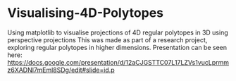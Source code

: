 # Visualising-4D-Polytopes
 Using matplotlib to visualise projections of 4D regular polytopes in 3D using perspective projections
This was made as part of a research project, exploring regular polytopes in higher dimensions. Presentation can be seen here:
https://docs.google.com/presentation/d/12aCJGSTTC07L17LZVs1vucLprmmz6XADNI7mEml8SDg/edit#slide=id.p
